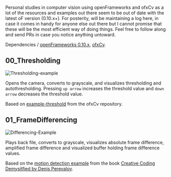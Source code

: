 Personal studies in computer vision using openFrameworks and ofxCv as a lot of the resources and examples out there seem to be out of date with the latest oF version (0.10.x+). For posterity, will be maintaining a log here, in case it comes in handy for anyone else out there but I cannot promise that these will be the most efficient way of doing things. Feel free to follow along and send PRs in case you notice anything untoward.

Dependencies / [openFrameworks 0.10.x](https://openFrameworks.cc), [ofxCv](https://github.com/kylemcdonald/ofxCv).

## 00_Thresholding
![Thresholding-example](screemshots/00-Thresholding.png)

Opens the camera, converts to grayscale, and visualizes thresholding and autothresholding. Pressing `up arrow` increases the threshold value and `down arrow` decreases the threshold value.

Based on [example-threshold](https://github.com/kylemcdonald/ofxCv/tree/master/example-threshold) from the ofxCv repository.

## 01_FrameDifferencing
![Differencing-Example](screemshots/01-Differencing.png)

Plays back file, converts to grayscale, visualizes absolute frame difference, amplified frame difference and visualized buffer holding frame difference values.

Based on the [motion detection example](https://github.com/firmread/ofDemystified/tree/master/09-OpenCV-01-MotionDetection) from the book [Creative Coding Demysitfied by Denis Perevalov](https://www.packtpub.com/in/application-development/mastering-openframeworks-creative-coding-demystified).
